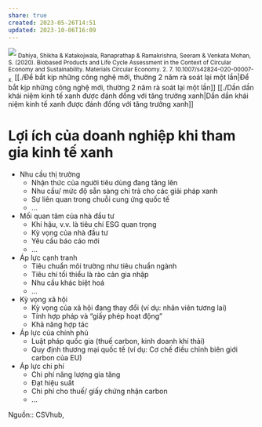 ```yaml
---
share: true
created: 2023-05-26T14:51
updated: 2023-10-06T16:09
---
```

![](https://www.researchgate.net/profile/Shikha-Dahiya/publication/344261566/figure/fig1/AS:963472120614930@1606721062323/Venn-diagram-depicting-various-economies-in-green-economy-adapted-from-Kardung-and.png)
<sub>Dahiya, Shikha & Katakojwala, Ranaprathap & Ramakrishna, Seeram & Venkata Mohan, S. (2020). Biobased Products and Life Cycle Assessment in the Context of Circular Economy and Sustainability. Materials Circular Economy. 2. 7. 10.1007/s42824-020-00007-x. </sub>
[[./Để bắt kịp những công nghệ mới, thường 2 năm rà soát lại một lần|Để bắt kịp những công nghệ mới, thường 2 năm rà soát lại một lần]]
[[./Dần dần khái niệm kinh tế xanh được đánh đồng với tăng trưởng xanh|Dần dần khái niệm kinh tế xanh được đánh đồng với tăng trưởng xanh]]
# Lợi ích của doanh nghiệp khi tham gia kinh tế xanh
- Nhu cầu thị trường
	- Nhận thức của người tiêu dùng đang tăng lên
	- Nhu cầu/ mức độ sẵn sàng chi trả cho các giải pháp xanh
	- Sự liên quan trong chuỗi cung ứng quốc tế
	- …
- Mối quan tâm của nhà đầu tư
	- Khí hậu, v.v. là tiêu chí ESG quan trọng
	- Kỳ vọng của nhà đầu tư
	- Yêu cầu báo cáo mới
	- …
- Áp lực cạnh tranh
	- Tiêu chuẩn môi trường như tiêu chuẩn ngành
	- Tiêu chí tối thiểu là rào cản gia nhập
	- Nhu cầu khác biệt hoá
	- …
- Kỳ vọng xã hội
	- Kỳ vọng của xã hội đang thay đổi (ví dụ: nhân viên tương lai)
	- Tính hợp pháp và “giấy phép hoạt động”
	- Khả năng hợp tác
- Áp lực của chính phủ
	- Luật pháp quốc gia (thuế carbon, kinh doanh khí thải)
	- Quy định thương mại quốc tế (ví dụ: Cơ chế điều chỉnh biên giới carbon của EU)
- Áp lực chi phí
	- Chi phí năng lượng gia tăng
	- Đạt hiệu suất
	- Chi phí cho thuế/ giấy chứng nhận carbon
	- …

Nguồn:: CSVhub, 
